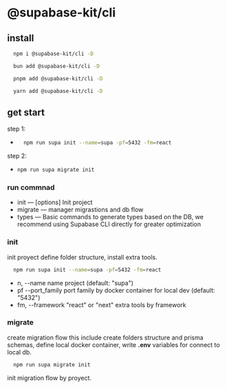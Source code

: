 # @supabase-kit/cli

## install

```bash
  npm i @supabase-kit/cli -D
```

```bash
  bun add @supabase-kit/cli -D
```

```bash
  pnpm add @supabase-kit/cli -D
```

```bash
  yarn add @supabase-kit/cli -D
```

## get start

step 1:

* ```bash
    npm run supa init --name=supa -pf=5432 -fm=react
  ```

step 2:

* ```bash
  npm run supa migrate init
  ```

### run commnad

* init — [options] Init project
* migrate — manager migrastions and db flow
* types — Basic commands to generate types based on the DB, we recommend using
    Supabase CLI directly for greater optimization

### init

init proyect define folder structure, install extra tools.

```bash
  npm run supa init --name=supa -pf=5432 -fm=react
```

* n, --name name project (default: "supa")
* pf --port_family port family by docker container for local dev (default: "5432")
* fm, --framework "react" or "next"  extra tools by framework

### migrate

create migration flow this include create folders structure and prisma schemas, define local docker container, write **.env** variables for connect to local db.

```bash
  npm run supa migrate init
```

init migration flow by proyect.

